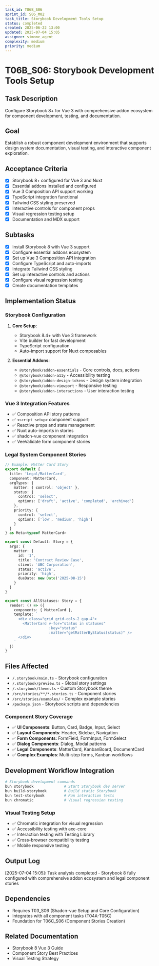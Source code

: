 ```yaml
---
task_id: T06B_S06
sprint_id: S06_M02
task_title: Storybook Development Tools Setup
status: completed
created: 2025-06-22 13:00
updated: 2025-07-04 15:05
assignee: simone_agent
complexity: medium
priority: medium
---
```


# T06B_S06: Storybook Development Tools Setup

## Task Description
Configure Storybook 8+ for Vue 3 with comprehensive addon ecosystem for component development, testing, and documentation.

## Goal
Establish a robust component development environment that supports design system documentation, visual testing, and interactive component exploration.

## Acceptance Criteria
- [x] Storybook 8+ configured for Vue 3 and Nuxt
- [x] Essential addons installed and configured
- [x] Vue 3 Composition API support working
- [x] TypeScript integration functional
- [x] Tailwind CSS styling preserved
- [x] Interactive controls for component props
- [x] Visual regression testing setup
- [x] Documentation and MDX support

## Subtasks
- [x] Install Storybook 8 with Vue 3 support
- [x] Configure essential addons ecosystem
- [x] Set up Vue 3 Composition API integration
- [x] Configure TypeScript and auto-imports
- [x] Integrate Tailwind CSS styling
- [x] Set up interactive controls and actions
- [x] Configure visual regression testing
- [x] Create documentation templates

## Implementation Status

### Storybook Configuration
1. **Core Setup**:
   - Storybook 8.4+ with Vue 3 framework
   - Vite builder for fast development
   - TypeScript configuration
   - Auto-import support for Nuxt composables
   
2. **Essential Addons**:
   - `@storybook/addon-essentials` - Core controls, docs, actions
   - `@storybook/addon-a11y` - Accessibility testing
   - `@storybook/addon-design-tokens` - Design system integration
   - `@storybook/addon-viewport` - Responsive testing
   - `@storybook/addon-interactions` - User interaction testing

### Vue 3 Integration Features
- ✅ Composition API story patterns
- ✅ `<script setup>` component support
- ✅ Reactive props and state management
- ✅ Nuxt auto-imports in stories
- ✅ shadcn-vue component integration
- ✅ VeeValidate form component stories

### Legal System Component Stories
```typescript
// Example: Matter Card Story
export default {
  title: 'Legal/MatterCard',
  component: MatterCard,
  argTypes: {
    matter: { control: 'object' },
    status: { 
      control: 'select',
      options: ['draft', 'active', 'completed', 'archived']
    },
    priority: {
      control: 'select', 
      options: ['low', 'medium', 'high']
    }
  }
} as Meta<typeof MatterCard>

export const Default: Story = {
  args: {
    matter: {
      id: '1',
      title: 'Contract Review Case',
      client: 'ABC Corporation',
      status: 'active',
      priority: 'high',
      dueDate: new Date('2025-08-15')
    }
  }
}

export const AllStatuses: Story = {
  render: () => ({
    components: { MatterCard },
    template: `
      <div class="grid grid-cols-2 gap-4">
        <MatterCard v-for="status in statuses" 
                    :key="status" 
                    :matter="getMatterByStatus(status)" />
      </div>
    `
  })
}
```

## Files Affected
- `/.storybook/main.ts` - Storybook configuration
- `/.storybook/preview.ts` - Global story settings
- `/.storybook/theme.ts` - Custom Storybook theme
- `/src/stories/**/*.stories.ts` - Component stories
- `/src/stories/examples/` - Complex example stories
- `/package.json` - Storybook scripts and dependencies

### Component Story Coverage
- ✅ **UI Components**: Button, Card, Badge, Input, Select
- ✅ **Layout Components**: Header, Sidebar, Navigation
- ✅ **Form Components**: FormField, FormInput, FormSelect
- ✅ **Dialog Components**: Dialog, Modal patterns
- ✅ **Legal Components**: MatterCard, KanbanBoard, DocumentCard
- ✅ **Complex Examples**: Multi-step forms, Kanban workflows

## Development Workflow Integration
```bash
# Storybook development commands
bun storybook              # Start Storybook dev server
bun build-storybook        # Build static Storybook
bun test-storybook         # Run interaction tests
bun chromatic              # Visual regression testing
```

### Visual Testing Setup
- ✅ Chromatic integration for visual regression
- ✅ Accessibility testing with axe-core
- ✅ Interaction testing with Testing Library
- ✅ Cross-browser compatibility testing
- ✅ Mobile responsive testing

## Output Log
[2025-07-04 15:05]: Task analysis completed - Storybook 8 fully configured with comprehensive addon ecosystem and legal component stories

## Dependencies
- Requires T03_S06 (Shadcn-vue Setup and Core Configuration)
- Integrates with all component tasks (T04A-T05C)
- Foundation for T06C_S06 (Component Stories Creation)

## Related Documentation
- Storybook 8 Vue 3 Guide
- Component Story Best Practices
- Visual Testing Strategy